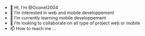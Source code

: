 - 👋 Hi, I’m @Oconel2004
- 👀 I’m interested in web and mobile developpement
- 🌱 I’m currently learning mobile developpement
- 💞️ I’m looking to collaborate on all type of project web or mobile
- 📫 How to reach me ...
